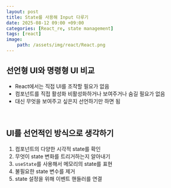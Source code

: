 ```yaml
---
layout: post
title: State를 사용해 Input 다루기
date: 2025-08-12 09:00 +09:00
categories: [React_re, state management]
tags: [react]
image:
    path: /assets/img/react/React.png
---
```


## 선언형 UI와 명령형 UI 비교

- React에서는 직접 UI를 조작할 필요가 없음
- 컴포넌트를 직접 활성화 비활성화하거나 보여주거나 숨길 필요가 없음
- 대신 무엇을 보여주고 싶은지 선언하기만 하면 됨

<br>

## UI를 선언적인 방식으로 생각하기

1. 컴포넌트의 다양한 시각적 state를 확인
2. 무엇이 state 변화를 트리거하는지 알아내기
3. `useState`를 사용해서 메모리의 state를 표현
4. 불필요한 state 변수를 제거
5. state 설정을 위해 이벤트 핸들러를 연결

<br>

